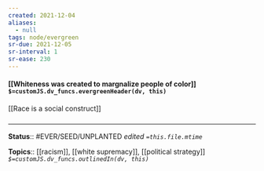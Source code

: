 ```yaml
---
created: 2021-12-04 
aliases:
  - null
tags: node/evergreen
sr-due: 2021-12-05
sr-interval: 1
sr-ease: 230
---
```

#### [[Whiteness was created to margnalize people of color]] `$=customJS.dv_funcs.evergreenHeader(dv, this)`

[[Race is a social construct]]
### <hr class="footnote"/>

**Status**:: #EVER/SEED/UNPLANTED
*edited `=this.file.mtime`*

**Topics**:: [[racism]], [[white supremacy]], [[political strategy]]
*`$=customJS.dv_funcs.outlinedIn(dv, this)`*
